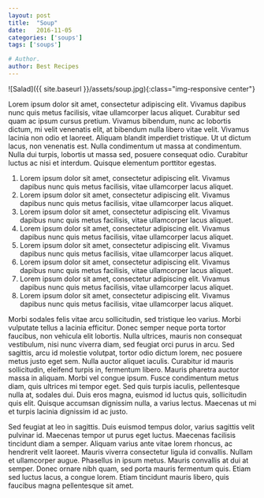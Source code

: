 ```yaml
---
layout: post
title:  "Soup"
date:   2016-11-05
categories: ['soups']
tags: ['soups']

# Author.
author: Best Recipes
---
```

![Salad]({{ site.baseurl }}/assets/soup.jpg){:class="img-responsive center"}

Lorem ipsum dolor sit amet, consectetur adipiscing elit. Vivamus dapibus nunc quis metus facilisis, vitae ullamcorper lacus aliquet. Curabitur sed quam ac ipsum cursus pretium. Vivamus bibendum, nunc ac lobortis dictum, mi velit venenatis elit, at bibendum nulla libero vitae velit. Vivamus lacinia non odio et laoreet. <!-- more -->	 Aliquam blandit imperdiet tristique. Ut ut dictum lacus, non venenatis est. Nulla condimentum ut massa at condimentum. Nulla dui turpis, lobortis ut massa sed, posuere consequat odio. Curabitur luctus ac nisi et interdum. Quisque elementum porttitor egestas.

1. Lorem ipsum dolor sit amet, consectetur adipiscing elit. Vivamus dapibus nunc quis metus facilisis, vitae ullamcorper lacus aliquet. 
1. Lorem ipsum dolor sit amet, consectetur adipiscing elit. Vivamus dapibus nunc quis metus facilisis, vitae ullamcorper lacus aliquet. 
1. Lorem ipsum dolor sit amet, consectetur adipiscing elit. Vivamus dapibus nunc quis metus facilisis, vitae ullamcorper lacus aliquet. 
1. Lorem ipsum dolor sit amet, consectetur adipiscing elit. Vivamus dapibus nunc quis metus facilisis, vitae ullamcorper lacus aliquet. 
1. Lorem ipsum dolor sit amet, consectetur adipiscing elit. Vivamus dapibus nunc quis metus facilisis, vitae ullamcorper lacus aliquet. 
1. Lorem ipsum dolor sit amet, consectetur adipiscing elit. Vivamus dapibus nunc quis metus facilisis, vitae ullamcorper lacus aliquet. 
1. Lorem ipsum dolor sit amet, consectetur adipiscing elit. Vivamus dapibus nunc quis metus facilisis, vitae ullamcorper lacus aliquet. 
1. Lorem ipsum dolor sit amet, consectetur adipiscing elit. Vivamus dapibus nunc quis metus facilisis, vitae ullamcorper lacus aliquet. 

<!-- more -->	

Morbi sodales felis vitae arcu sollicitudin, sed tristique leo varius. Morbi vulputate tellus a lacinia efficitur. Donec semper neque porta tortor faucibus, non vehicula elit lobortis. Nulla ultrices, mauris non consequat vestibulum, nisi nunc viverra diam, sed feugiat orci purus in arcu. Sed sagittis, arcu id molestie volutpat, tortor odio dictum lorem, nec posuere metus justo eget sem. Nulla auctor aliquet iaculis. Curabitur id mauris sollicitudin, eleifend turpis in, fermentum libero. Mauris pharetra auctor massa in aliquam. Morbi vel congue ipsum. Fusce condimentum metus diam, quis ultrices mi tempor eget. Sed quis turpis iaculis, pellentesque nulla at, sodales dui. Duis eros magna, euismod id luctus quis, sollicitudin quis elit. Quisque accumsan dignissim nulla, a varius lectus. Maecenas ut mi et turpis lacinia dignissim id ac justo.

Sed feugiat at leo in sagittis. Duis euismod tempus dolor, varius sagittis velit pulvinar id. Maecenas tempor ut purus eget luctus. Maecenas facilisis tincidunt diam a semper. Aliquam varius ante vitae lorem rhoncus, ac hendrerit velit laoreet. Mauris viverra consectetur ligula id convallis. Nullam et ullamcorper augue. Phasellus in ipsum metus. Mauris convallis at dui at semper. Donec ornare nibh quam, sed porta mauris fermentum quis. Etiam sed luctus lacus, a congue lorem. Etiam tincidunt mauris libero, quis faucibus magna pellentesque sit amet.